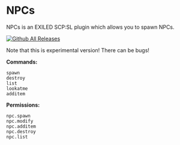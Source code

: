 # NPCs
NPCs is an EXILED SCP:SL plugin which allows you to spawn NPCs.

[![Github All Releases](https://img.shields.io/github/downloads/Ficus-x/NPCs/total.svg)]()

Note that this is experimental version! There can be bugs!

**Commands:**
```DRS:
spawn
destroy
list
lookatme
additem
```

**Permissions:**
```DRS:
npc.spawn
npc.modify
npc.additem
npc.destroy
npc.list
```
